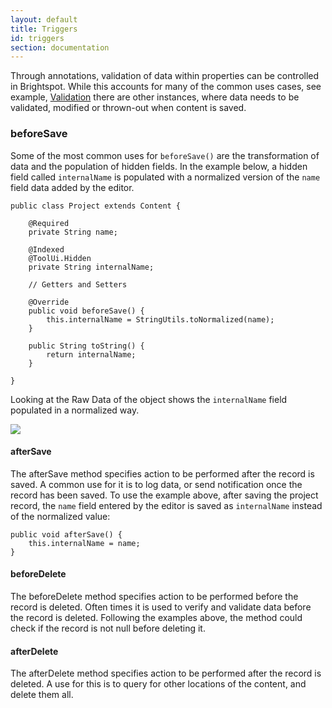 ```yaml
---
layout: default
title: Triggers
id: triggers
section: documentation
---
```


<div markdown="1" class="span12">

Through annotations, validation of data within properties can be controlled in Brightspot. While this accounts for many of the common uses cases, see example, [Validation](/using-annotations.html) there are other instances, where data needs to be validated, modified or thrown-out when content is saved.

### beforeSave

Some of the most common uses for `beforeSave()` are the transformation of data and the population of hidden fields. In the example below, a hidden field called `internalName` is populated with a normalized version of the `name` field data added by the editor.

	public class Project extends Content {

    	@Required
    	private String name;

    	@Indexed
    	@ToolUi.Hidden
    	private String internalName;

		// Getters and Setters

    	@Override
    	public void beforeSave() {
        	this.internalName = StringUtils.toNormalized(name);
    	}

    	public String toString() {
        	return internalName;
    	}

	}

Looking at the Raw Data of the object shows the `internalName` field populated in a normalized way.

![](http://docs.brightspot.s3.amazonaws.com/before-save-raw.png)

#### afterSave

The afterSave method specifies action to be performed after the record is saved. A common use for it is to log data, or send notification once the record has been saved. To use the example above, after saving the project record, the `name` field entered by the editor is saved as  `internalName` instead of the normalized value:

    public void afterSave() {
        this.internalName = name;
    }
    
#### beforeDelete

The beforeDelete method specifies action to be performed before the record is deleted. Often times it is used to verify and validate data before the record is deleted. Following the examples above, the method could check if the record is not null before deleting it.

#### afterDelete

The afterDelete method specifies action to be performed after the record is deleted. A use for this is to query for other locations of the content, and delete them all. 

</div>

